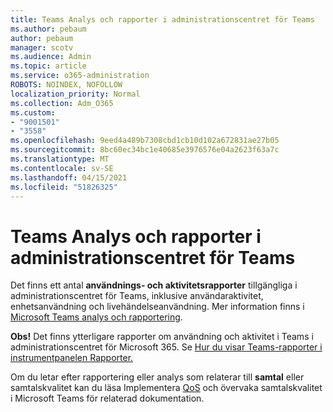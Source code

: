```yaml
---
title: Teams Analys och rapporter i administrationscentret för Teams
ms.author: pebaum
author: pebaum
manager: scotv
ms.audience: Admin
ms.topic: article
ms.service: o365-administration
ROBOTS: NOINDEX, NOFOLLOW
localization_priority: Normal
ms.collection: Adm_O365
ms.custom:
- "9001501"
- "3558"
ms.openlocfilehash: 9eed4a489b7308cbd1cb10d102a672831ae27b05
ms.sourcegitcommit: 8bc60ec34bc1e40685e3976576e04a2623f63a7c
ms.translationtype: MT
ms.contentlocale: sv-SE
ms.lasthandoff: 04/15/2021
ms.locfileid: "51826325"
---
```

# <a name="teams-analytics-and-reports-in-the-teams-admin-center"></a>Teams Analys och rapporter i administrationscentret för Teams

Det finns ett antal **användnings- och aktivitetsrapporter** tillgängliga i administrationscentret för Teams, inklusive användaraktivitet, enhetsanvändning och livehändelseanvändning. Mer information finns i [Microsoft Teams analys och rapportering](https://docs.microsoft.com/microsoftteams/teams-analytics-and-reports/teams-reporting-reference).

**Obs!** Det finns ytterligare rapporter om användning och aktivitet i Teams i administrationscentret för Microsoft 365. Se [Hur du visar Teams-rapporter i instrumentpanelen Rapporter.](https://docs.microsoft.com/microsoftteams/teams-activity-reports#how-to-view-the-teams-reports-in-the-reports-dashboard)

Om du letar efter rapportering eller analys som relaterar till **samtal** eller samtalskvalitet kan du läsa Implementera [QoS](https://docs.microsoft.com/microsoftteams/monitor-call-quality-qos) och övervaka samtalskvalitet i Microsoft Teams för relaterad dokumentation.

